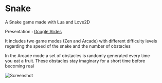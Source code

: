 # Snake
A Snake game made with Lua and Love2D

Presentation : [Google Slides](https://docs.google.com/presentation/d/1-hzE-W0_Qp9DHwSVZBtOKW79Zv6XjJuULPdF-c2y7F8/edit?usp=sharing)

It includes two game modes (Zen and Arcade) with different difficulty levels regarding the speed of the snake and the number of obstacles

In the Arcade mode a set of obstacles is randomly generated every time you eat a fruit. These obstacles stay imaginary for a short time before becoming real

![Screenshot](http://s12.postimg.org/hgdpr4599/Snake.png)


